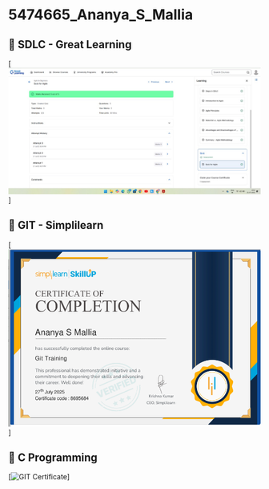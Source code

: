 # 5474665_Ananya_S_Mallia
## 📝 SDLC - Great Learning
[![SDLC Certificate](SDLC/5474665_Ananya_S_Mallia.jpg)]

## 📝 GIT - Simplilearn
[![GIT Certificate](GIT/5474665_Ananya_GIT_certificate.png)]

## 📝 C Programming  
[![GIT Certificate]()]
